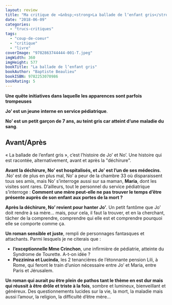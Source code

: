 ```yaml
---
layout: review
title: "Ma critique de «&nbsp;<strong>La ballade de lʼenfant gris</strong>&nbsp;» de <em>Baptiste Beaulieu</em>"
date: "2018-06-09"
categories: 
  - "trucs-critiques"
tags: 
  - "coup-de-coeur"
  - "critique"
  - "livre"
coverImage: "9782863744444-001-T.jpeg"
imgWidth: 360
imgHeight: 577
bookTitle: "La ballade de lʼenfant gris"
bookAuthor: "Baptiste Beaulieu"
bookISBN: 9782253070986  
bookRating: 5
---
```


**Une quête initiatives dans laquelle les apparences sont parfois trompeuses**

**Joʼ est un jeune interne en service pédiatrique**.

**Noʼ est un petit garçon de 7 ans, au teint gris car atteint dʼune maladie du sang**.

## Avant/Après

« La ballade de lʼenfant gris », cʼest lʼhistoire de Joʼ et Noʼ. Une histoire qui est racontée, alternativement, avant et après la "déchirure".

**Avant la déchirure, Noʼ est hospitalisés, et Joʼ est lʼun de ses médecins**. .Noʼ est de plus en plus mal, Noʼ a peur de la chambre 33 où disparaissent tous ses amis, mais Noʼ sʼinterroge aussi sur sa maman, **Maria**, dont les visites sont rares. Dʼailleurs, tout le personnel du service pédiatrique sʼinterroge : **Comment une mère peut-elle ne pas trouver le temps dʼêtre présente auprès de son enfant aux portes de la mort ?**

**Après la déchirure, Noʼ revient pour hanter Joʼ**. Un petit fantôme que Joʼ doit rendre à sa mère... mais, pour cela, il faut la trouver, et en la cherchant, tâcher de la comprendre, comprendre qui elle est et comprendre pourquoi elle se comporte comme ça.

**Un roman sensible et juste**, rempli de personnages fantasques et attachants. Parmi lesquels je ne citerais que :

- **lʼexceptionnelle Mme Crinchon**, une infirmière de pédiatrie, atteinte du Syndrome de Tourette. A-t-on idée ?
- **Pozzinina et Lucinda**, les 2 tenancières de lʼétonnante pension Lili, à Rome, qui feront le train dʼunion nécessaire entre Joʼ et Maria, entre Paris et Jérusalem.

**Un roman qui aurait pu être plein de pathos tant le thème en est dur mais qui réussit à être drôle et triste à la fois**, sombre et lumineux, bienveillant et généreux. Des questionnements lucides sur la vie, la mort, la maladie mais aussi lʼamour, la religion, la difficulté dʼêtre mère...
